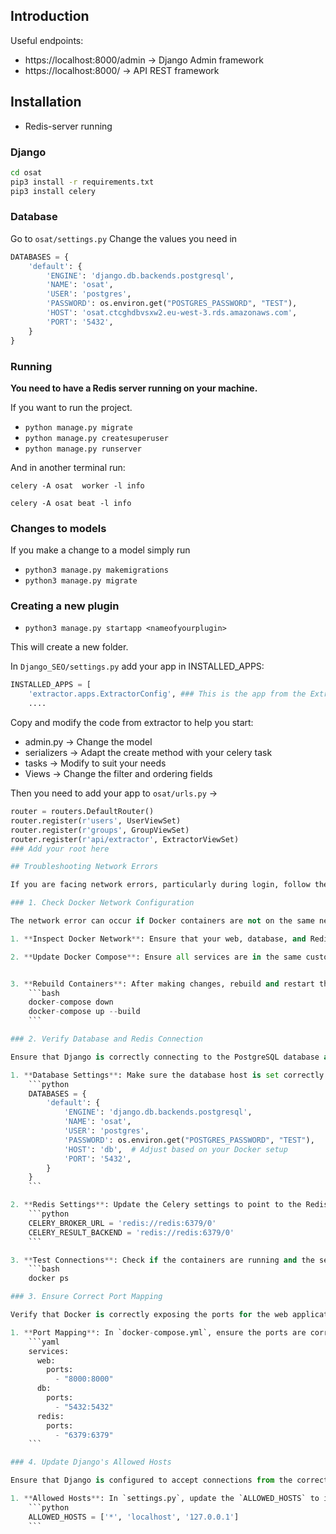 ## Introduction

Useful endpoints:

- https://localhost:8000/admin -> Django Admin framework
- https://localhost:8000/ -> API REST framework

## Installation

- Redis-server running

### Django

```Bash
cd osat
pip3 install -r requirements.txt
pip3 install celery
```

### Database

Go to `osat/settings.py`
Change the values you need in

```Python
DATABASES = {
    'default': {
        'ENGINE': 'django.db.backends.postgresql',
        'NAME': 'osat',
        'USER': 'postgres',
        'PASSWORD': os.environ.get("POSTGRES_PASSWORD", "TEST"),
        'HOST': 'osat.ctcghdbvsxw2.eu-west-3.rds.amazonaws.com',
        'PORT': '5432',
    }
}
```

### Running

**You need to have a Redis server running on your machine.**

If you want to run the project.

- `python manage.py migrate`
- `python manage.py createsuperuser`
- `python manage.py runserver`

And in another terminal run:

`celery -A osat  worker -l info`

`celery -A osat beat -l info`

### Changes to models

If you make a change to a model simply run

- `python3 manage.py makemigrations`
- `python3 manage.py migrate`

### Creating a new plugin

- `python3 manage.py startapp <nameofyourplugin>`

This will create a new folder.

In `Django_SEO/settings.py` add your app in INSTALLED_APPS:

```Python
INSTALLED_APPS = [
    'extractor.apps.ExtractorConfig', ### This is the app from the Extractor Folder
    ....
```

Copy and modify the code from extractor to help you start:

- admin.py -> Change the model
- serializers -> Adapt the create method with your celery task
- tasks -> Modify to suit your needs
- Views -> Change the filter and ordering fields

Then you need to add your app to `osat/urls.py` ->

````Python
router = routers.DefaultRouter()
router.register(r'users', UserViewSet)
router.register(r'groups', GroupViewSet)
router.register(r'api/extractor', ExtractorViewSet)
### Add your root here

## Troubleshooting Network Errors

If you are facing network errors, particularly during login, follow these steps to resolve the issue:

### 1. Check Docker Network Configuration

The network error can occur if Docker containers are not on the same network or if the network configuration is missing. Follow these steps:

1. **Inspect Docker Network**: Ensure that your web, database, and Redis services are on the same network.

2. **Update Docker Compose**: Ensure all services are in the same custom network in your `docker-compose.yml`.


3. **Rebuild Containers**: After making changes, rebuild and restart the containers:
    ```bash
    docker-compose down
    docker-compose up --build
    ```

### 2. Verify Database and Redis Connection

Ensure that Django is correctly connecting to the PostgreSQL database and Redis. Check these settings:

1. **Database Settings**: Make sure the database host is set correctly in `settings.py`. For Docker, it should match the container name or IP:
    ```python
    DATABASES = {
        'default': {
            'ENGINE': 'django.db.backends.postgresql',
            'NAME': 'osat',
            'USER': 'postgres',
            'PASSWORD': os.environ.get("POSTGRES_PASSWORD", "TEST"),
            'HOST': 'db',  # Adjust based on your Docker setup
            'PORT': '5432',
        }
    }
    ```

2. **Redis Settings**: Update the Celery settings to point to the Redis container:
    ```python
    CELERY_BROKER_URL = 'redis://redis:6379/0'
    CELERY_RESULT_BACKEND = 'redis://redis:6379/0'
    ```

3. **Test Connections**: Check if the containers are running and the services are reachable:
    ```bash
    docker ps

### 3. Ensure Correct Port Mapping

Verify that Docker is correctly exposing the ports for the web application and services:

1. **Port Mapping**: In `docker-compose.yml`, ensure the ports are correctly mapped:
    ```yaml
    services:
      web:
        ports:
          - "8000:8000"
      db:
        ports:
          - "5432:5432"
      redis:
        ports:
          - "6379:6379"
    ```

### 4. Update Django's Allowed Hosts

Ensure that Django is configured to accept connections from the correct hosts.

1. **Allowed Hosts**: In `settings.py`, update the `ALLOWED_HOSTS` to include the correct IPs or hostnames:
    ```python
    ALLOWED_HOSTS = ['*', 'localhost', '127.0.0.1']
    ```
````
